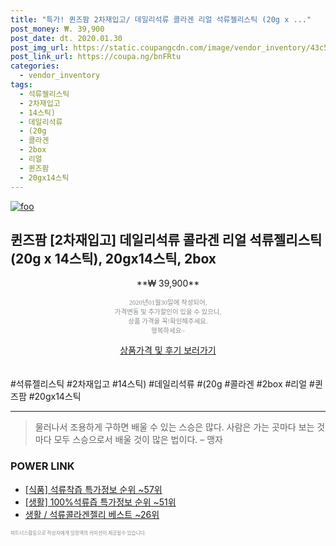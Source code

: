```yaml
--- 
title: "특가! 퀸즈팜 2차재입고/ 데일리석류 콜라겐 리얼 석류젤리스틱 (20g x ..." 
post_money: ₩. 39,900 
post_date: dt. 2020.01.30 
post_img_url: https://static.coupangcdn.com/image/vendor_inventory/43c5/19d7e278c7f8e7cf95a43b41606028eac7fa02f53ce682e21e8e0fbf4f63.jpg 
post_link_url: https://coupa.ng/bnFRtu 
categories: 
  - vendor_inventory 
tags: 
  - 석류젤리스틱 
  - 2차재입고 
  - 14스틱) 
  - 데일리석류 
  - (20g 
  - 콜라겐 
  - 2box 
  - 리얼 
  - 퀸즈팜 
  - 20gx14스틱 
--- 
```

[![foo](https://static.coupangcdn.com/image/vendor_inventory/43c5/19d7e278c7f8e7cf95a43b41606028eac7fa02f53ce682e21e8e0fbf4f63.jpg)](https://coupa.ng/bnFRtu) 

## 퀸즈팜 [2차재입고] 데일리석류 콜라겐 리얼 석류젤리스틱 (20g x 14스틱), 20gx14스틱, 2box 
<p style="text-align: center;">**₩ 39,900**</p> 
<p style="text-align: center;"><span style="color: #898c8f; font-family: Georgia,Times,serif; font-size: 0.75em;">2020년01월30일에 작성되어, <br>가격변동 및 추가할인이 있을 수 있으니,<br> 상품 가격을 꼭!확인해주세요.<br>행복하세요~</span> 
</p>	 
<div markdown="0" style="text-align: center;"><a href="https://coupa.ng/bnFRtu" class="btn btn--success">상품가격 및 후기 보러가기</a></div> 
<br><br> 
  #석류젤리스틱 #2차재입고 #14스틱) #데일리석류 #(20g #콜라겐 #2box #리얼 #퀸즈팜 #20gx14스틱 
<hr> 

> 물러나서 조용하게 구하면 배울 수 있는 스승은 많다. 사람은 가는 곳마다 보는 것마다 모두 스승으로서 배울 것이 많은 법이다.  – 맹자 


### POWER LINK

* <a href="https://blog.naver.com/sakai111/221781740812" target="_blank"> [식품] 석류착즙 특가정보 순위 ~57위</a>
* <a href="https://blog.naver.com/sakai111/221778476738" target="_blank"> [생활] 100%석류즙 특가정보 순위 ~51위</a>
* <a href="https://blog.naver.com/santokki14/221790620127" target="_blank">생활 / 석류콜라겐젤리 베스트 ~26위</a>

<span style="color: #898c8f; font-family: Georgia,Times,serif; font-size: 0.55em;">파트너스활동으로 작성자에게 일정액의 커미션이 제공될수 있습니다.</span> 
